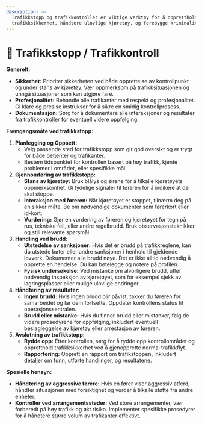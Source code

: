 ```yaml
---
description: >-
  Trafikkstopp og trafikkontroller er viktige verktøy for å opprettholde
  trafikksikkerhet, håndtere ulovlige kjøretøy, og forebygge kriminalitet.
---
```


# 🚦 Trafikkstopp / Trafikkontroll

**Generelt:**

* **Sikkerhet:** Prioriter sikkerheten ved både opprettelse av kontrollpunkt og under stans av kjøretøy. Vær oppmerksom på trafikksituasjonen og unngå situasjoner som kan utgjøre fare.
* **Profesjonalitet:** Behandle alle trafikanter med respekt og profesjonalitet. Gi klare og presise instrukser for å sikre en smidig kontrollprosess.
* **Dokumentasjon:** Sørg for å dokumentere alle interaksjoner og resultater fra trafikkontroller for eventuell videre oppfølging.

**Fremgangsmåte ved trafikkstopp:**

1. **Planlegging og Oppsett:**
   * Velg passende sted for trafikkstopp som gir god oversikt og er trygt for både betjenter og trafikanter.&#x20;
   * Bestem tidspunktet for kontrollen basert på høy trafikk, kjente problemer i området, eller spesifikke mål.
2. **Gjennomføring av trafikkstopp:**
   * **Stans av kjøretøy:** Bruk blålys og sirene for å tilkalle kjøretøyets oppmerksomhet. Gi tydelige signaler til føreren for å indikere at de skal stoppe.
   * **Interaksjon med føreren:** Når kjøretøyet er stoppet, tilnærm deg på en sikker måte. Be om nødvendige dokumenter som førerkort eller id-kort.
   * **Vurdering:** Gjør en vurdering av føreren og kjøretøyet for tegn på rus, tekniske feil, eller andre regelbrudd. Bruk observasjonsteknikker og still relevante spørsmål.
3. **Handling ved brudd:**
   * **Utstedelse av sanksjoner:** Hvis det er brudd på trafikkreglene, kan du utstede bøter eller andre sanksjoner i henhold til gjeldende lovverk. Dokumenter alle brudd nøye. Det er ikke alltid nødvendig å opprette en hendelse. Du kan bøtelegge og notere på profilen.
   * **Fysisk undersøkelse:** Ved mistanke om alvorligere brudd, utfør nødvendig inspeksjon av kjøretøyet, som for eksempel sjekk av lagringsplasser eller mulige ulovlige endringer.
4. **Håndtering av resultater:**
   * **Ingen brudd:** Hvis ingen brudd blir påvist, takker du føreren for samarbeidet og lar dem fortsette. Oppdater kontrollens status til operasjonssentralen.
   * **Brudd eller mistanke:** Hvis du finner brudd eller mistanker, følg de videre prosedyrene for oppfølging, inkludert eventuell beslagleggelse av kjøretøy eller arrestasjon av føreren.
5. **Avslutning av trafikkstopp:**
   * **Rydde opp:** Etter kontrollen, sørg for å rydde opp kontrollområdet og oppretthold trafikksikkerhet ved å gjenopprette normal trafikkflyt.
   * **Rapportering:** Opprett en rapport om trafikstoppen, inkludert detaljer om funn, utførte handlinger, og resultatene.

**Spesielle hensyn:**

* **Håndtering av aggressive førere:** Hvis en fører viser aggressiv atferd, håndter situasjonen med forsiktighet og vurder å tilkalle støtte fra andre enheter.
* **Kontroller ved arrangementssteder:** Ved store arrangementer, vær forberedt på høy trafikk og økt risiko. Implementer spesifikke prosedyrer for å håndtere større volum av trafikanter effektivt.
